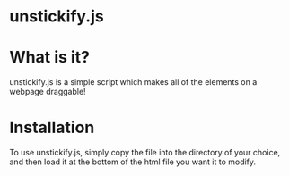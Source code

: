 unstickify.js
=============

# What is it?
unstickify.js is a simple script which makes all of the elements on a webpage draggable!

# Installation
To use unstickify.js, simply copy the file into the directory of your choice, and then load it at the bottom of the html file you want it to modify.